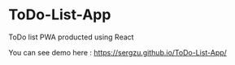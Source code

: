 # ToDo-List-App
ToDo list PWA producted using React

You can see demo here : https://sergzu.github.io/ToDo-List-App/
